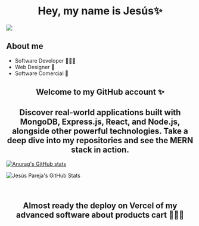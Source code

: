 <div align="center">
<h1 align="center">Hey, my name is Jesús✨</h1>
</div>
<img src="https://github.com/user-attachments/assets/5a3c25d3-bf6b-49d0-803e-d7b1aa5d9721">

## About me

- Software Developer 👨🏻‍💻
- Web Designer 🎨
- Software Comercial 💼

<h2 align="center">Welcome to my GitHub account ✨</h2>

<h2 align="center">Discover real-world applications built with MongoDB, Express.js, React, and Node.js, alongside other powerful technologies. Take a deep dive into my repositories and see the MERN stack in action.</h2>

[![Anurag's GitHub stats](https://github-readme-stats.vercel.app/api?username=jesusparfer27)](https://github.com/jesusparfer27/github-readme-stats)

![Jesús Pareja's GitHub Stats](https://github-readme-stats.vercel.app/api?username=jesusparfer27&show_icons=true&theme=radical)

<br>

<h2 align="center">Almost ready the deploy on Vercel of my advanced software about products cart 👷🏼‍♂️</h2>

<br>

